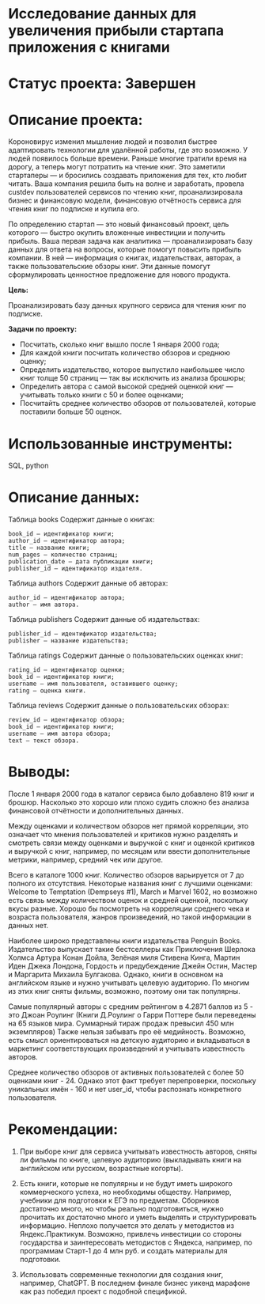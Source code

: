 # Исследование данных для увеличения прибыли стартапа приложения с книгами

# Статус проекта: Завершен

# Описание проекта:

Короновирус изменил мышление людей и позволил быстрее адаптировать технологии для удалённой работы, где это возможно. У людей появилось больше времени. Раньше многие тратили время на дорогу, а теперь могут потратить на чтение книг. Это заметили стартаперы — и бросились создавать приложения для тех, кто любит читать. Ваша компания решила быть на волне и заработать, провела custdev пользователей сервисов по чтению книг, проанализировала бизнес и финансовую модели, финансовую отчётность сервиса для чтения книг по подписке и купила его. 

По определению стартап — это новый финансовый проект, цель которого — быстро окупить вложенные инвестиции и получить прибыль. Ваша первая задача как аналитика — проанализировать базу данных для ответа на вопросы, которые помогут повысить прибыль компании. В ней — информация о книгах, издательствах, авторах, а также пользовательские обзоры книг. Эти данные помогут сформулировать ценностное предложение для нового продукта.

**Цель:**

Проанализировать базу данных крупного сервиса для чтения книг по подписке.

**Задачи по проекту:**

- Посчитать, сколько книг вышло после 1 января 2000 года;
- Для каждой книги посчитать количество обзоров и среднюю оценку;
- Определить издательство, которое выпустило наибольшее число книг толще 50 страниц — так вы исключить из анализа брошюры;
- Определить автора с самой высокой средней оценкой книг — учитывать только книги с 50 и более оценками;
- Посчитайть среднее количество обзоров от пользователей, которые поставили больше 50 оценок.

# Использованные инструменты:
SQL, python

# Описание данных:

Таблица books
Содержит данные о книгах:

    book_id — идентификатор книги;
    author_id — идентификатор автора;
    title — название книги;
    num_pages — количество страниц;
    publication_date — дата публикации книги;
    publisher_id — идентификатор издателя.

Таблица authors
Содержит данные об авторах:

    author_id — идентификатор автора;
    author — имя автора.

Таблица publishers
Содержит данные об издательствах:

    publisher_id — идентификатор издательства;
    publisher — название издательства;

Таблица ratings
Содержит данные о пользовательских оценках книг:

    rating_id — идентификатор оценки;
    book_id — идентификатор книги;
    username — имя пользователя, оставившего оценку;
    rating — оценка книги.

Таблица reviews
Содержит данные о пользовательских обзорах:

    review_id — идентификатор обзора;
    book_id — идентификатор книги;
    username — имя автора обзора;
    text — текст обзора.
 

# Выводы:

После 1 января 2000 года в каталог сервиса было добавлено 819 книг и брошюр.
Насколько это хорошо или плохо судить сложно без анализа финансовой отчётности и дополнительных данных.

Между оценками и количеством обзоров нет прямой корреляции, это означает что мнения пользователей и критиков нужно разделять и смотреть связи между оценками и выручкой с книг и оценкой критиков и выручкой с книг, например, по месяцам или ввести дополнительные метрики, например, средний чек или другое.

Всего в каталоге 1000 книг. Количество обзоров варьируется от 7 до полного их отсутствия. Некоторые названия книг с лучшими оценками: Welcome to Temptation (Dempseys #1), March и Marvel 1602, но возможно есть связь между количеством оценок и средней оценкой, поскольку вкусы разные. Хорошо бы посмотреть на корреляции среднего чека и возраста пользователя, жанров произведений, но такой информации в данных нет.

Наиболее широко представлены книги издательства Penguin Books.
Издательство выпускает такие бестселлеры как Приключения Шерлока Холмса Артура Конан Дойла, Зелёная миля Стивена Кинга, Мартин Иден Джека Лондона, Гордость и предубеждение Джейн Остин, Мастер и Маргарита Михаила Булгакова. Однако, книги в основном на английском языке и нужно учитывать целевую аудиторию. По многим из этих книг сняты фильмы, возможно, поэтому они так популярны.

Самые популярный авторы с средним рейтингом в 4.2871 баллов из 5 - это Джоан Роулинг (Книги Д.Роулинг о Гарри Поттере были переведены на 65 языков мира. Суммарный тираж продаж превысил 450 млн экземпляров)
Также нельзя забывать про её медийность. Возможно, есть смысл ориентироваться на детскую аудиторию и вкладываться в маркетинг соответствующих произведений и учитывать известность авторов.

Среднее количество обзоров от активных пользователей с более 50 оценками книг - 24. Однако этот факт требует перепроверки, поскольку уникальных имён - 160 и нет user_id, чтобы распознать конкретного пользователя.

# Рекомендации:

1)	При выборе книг для сервиса учитывать известность авторов, сняты ли фильмы по книге, целевую аудиторию (выкладывать книги на английском или русском, возрастные когорты).

2)	Есть книги, которые не популярны и не будут иметь широкого коммерческого успеха, но необходимы обществу. Например, учебники для подготовки к ЕГЭ по предметам. Сборников достаточно много, но чтобы реально подготовиться, нужно прочитать их достаточно много и уметь выделять и структурировать информацию. Неплохо получается это делать у методистов из Яндекс.Практикум. Возможно, привлечь инвестиции со стороны государства и заинтересовать методистов с Яндекса, например, по программам Старт-1 до 4 млн руб. и создать материалы для подготовки. 

3)	Использовать современные технологии для создания книг, например, ChatGPT. В последнем финале бизнес уикенд марафоне как раз победил проект с подобной спецификой.





